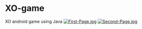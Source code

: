 # XO-game
XO android game using  Java
[![First-Page.jpg](https://i.postimg.cc/dtmJkGFq/First-Page.jpg)](https://postimg.cc/w7vCny3P)
[![Second-Page.jpg](https://i.postimg.cc/MG07gP2C/Second-Page.jpg)](https://postimg.cc/5H0QCmtg)
